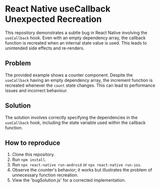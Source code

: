 # React Native useCallback Unexpected Recreation

This repository demonstrates a subtle bug in React Native involving the `useCallback` hook.  Even with an empty dependency array, the callback function is recreated when an internal state value is used. This leads to unintended side effects and re-renders.

## Problem

The provided example shows a counter component.  Despite the `useCallback` having an empty dependency array, the increment function is recreated whenever the `count` state changes. This can lead to performance issues and incorrect behaviour.

## Solution

The solution involves correctly specifying the dependencies in the `useCallback` hook, including the state variable used within the callback function.

## How to reproduce

1. Clone this repository.
2. Run `npm install`.
3. Run `npx react-native run-android` or `npx react-native run-ios`.
4. Observe the counter's behavior; it works but illustrates the problem of unnecessary function recreation. 
5. View the 'bugSolution.js' for a corrected implementation. 